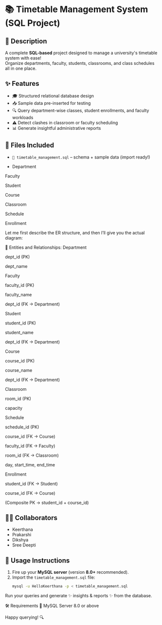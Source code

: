 # 📚 Timetable Management System (SQL Project)

## 📝 Description  
A complete **SQL-based** project designed to manage a university's timetable system with ease!  
Organize departments, faculty, students, classrooms, and class schedules all in one place.

## ✨ Features
- 🎓 Structured relational database design  
- 📥 Sample data pre-inserted for testing  
- 🔍 Query department-wise classes, student enrollments, and faculty workloads  
- ⚠️ Detect clashes in classroom or faculty scheduling  
- 📊 Generate insightful administrative reports

## 📁 Files Included
- `📄 timetable_management.sql` – schema + sample data (import ready!)

- Department

Faculty

Student

Course

Classroom

Schedule

Enrollment

Let me first describe the ER structure, and then I’ll give you the actual diagram:

🧱 Entities and Relationships:
Department

dept_id (PK)

dept_name

Faculty

faculty_id (PK)

faculty_name

dept_id (FK → Department)

Student

student_id (PK)

student_name

dept_id (FK → Department)

Course

course_id (PK)

course_name

dept_id (FK → Department)

Classroom

room_id (PK)

capacity

Schedule

schedule_id (PK)

course_id (FK → Course)

faculty_id (FK → Faculty)

room_id (FK → Classroom)

day, start_time, end_time

Enrollment

student_id (FK → Student)

course_id (FK → Course)

(Composite PK → student_id + course_id)



## 👩‍💻 Collaborators
- Keerthana  
- Prakarshi  
- Dikshya  
- Sree Deepti  

## 🚀 Usage Instructions
1. Fire up your **MySQL server** (version **8.0+** recommended).
2. Import the `timetable_management.sql` file:
   ```bash
   mysql -u HelloKeerthana -p < timetable_management.sql
Run your queries and generate ✨ insights & reports ✨ from the database.

🛠 Requirements
🐬 MySQL Server 8.0 or above

Happy querying! 🔍
